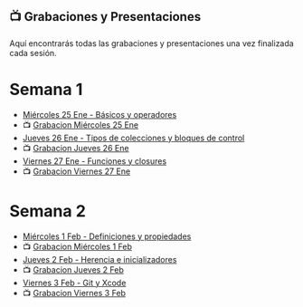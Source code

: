 ## 📺 Grabaciones y Presentaciones
Aquí encontrarás todas las grabaciones y presentaciones una vez finalizada cada sesión.

# Semana 1
- [Miércoles 25 Ene - Básicos y operadores](https://drive.google.com/file/d/13ENdCk1x4wpoKCSlakVS-DAEMuQO6F6a/view?usp=sharing)
- 📺 [Grabacion Miércoles 25 Ene](https://drive.google.com/file/d/1Iwo9nlUesng5LXE7bTJ8GJ0-GszlzWWe/view?usp=sharing)
- [Jueves 26 Ene - Tipos de colecciones y bloques de control](https://drive.google.com/file/d/156A7iCS-1OZwU7cTzWxo-TLRVCO0CaVZ/view?usp=sharing)
- 📺 [Grabacion Jueves 26 Ene](https://drive.google.com/file/d/1eDauASBDHC0vQL8ZQaWgHeqO5WuTnZXk/view?usp=sharing)
- [Viernes 27 Ene - Funciones y closures](https://drive.google.com/file/d/1tigZ2RjUqTGXOKepkCJVp_Izp00hywhb/view?usp=sharing)
- 📺 [Grabacion Viernes 27 Ene]()

# Semana 2
- [Miércoles 1 Feb - Definiciones y propiedades](https://drive.google.com/file/d/1XzZ2_Qv4MOSn0JbpxceqQ4NKBr8JOzxI/view?usp=sharing)
- 📺 [Grabacion Miércoles 1 Feb ]()
- [Jueves 2 Feb - Herencia e inicializadores](https://drive.google.com/file/d/1zWKtdNqM_ltCgMWoMLVF3DT4-NN4z4vw/view?usp=sharing)
- 📺 [Grabacion Jueves 2 Feb]()
- [Viernes 3 Feb - Git y Xcode](https://drive.google.com/file/d/10bQR-havDfSXUdyqfU0XTTJBBQGOU3ku/view?usp=sharing)
- 📺 [Grabacion Viernes 3 Feb]()
